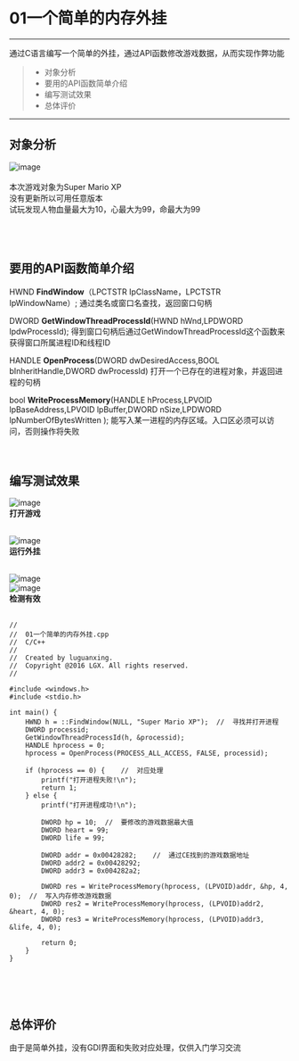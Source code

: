 # 01一个简单的内存外挂

------

通过C语言编写一个简单的外挂，通过API函数修改游戏数据，从而实现作弊功能 

> * 对象分析
> * 要用的API函数简单介绍
> * 编写测试效果
> * 总体评价


------

## 对象分析

![image](https://github.com/luguanxing/Cheating-Plugin-Program/blob/master/01%E4%B8%80%E4%B8%AA%E7%AE%80%E5%8D%95%E7%9A%84%E5%86%85%E5%AD%98%E5%A4%96%E6%8C%82/pictures/0.jpg)
<br><br>
本次游戏对象为Super Mario XP<br>
没有更新所以可用任意版本<br>
试玩发现人物血量最大为10，心最大为99，命最大为99<br><br><br><br>


## 要用的API函数简单介绍
HWND **FindWindow**（LPCTSTR IpClassName，LPCTSTR IpWindowName）;
通过类名或窗口名查找，返回窗口句柄

DWORD **GetWindowThreadProcessId**(HWND hWnd,LPDWORD lpdwProcessId);
得到窗口句柄后通过GetWindowThreadProcessId这个函数来获得窗口所属进程ID和线程ID

HANDLE **OpenProcess**(DWORD dwDesiredAccess,BOOL bInheritHandle,DWORD dwProcessId)
打开一个已存在的进程对象，并返回进程的句柄

bool **WriteProcessMemory**(HANDLE hProcess,LPVOID lpBaseAddress,LPVOID lpBuffer,DWORD nSize,LPDWORD lpNumberOfBytesWritten
);
能写入某一进程的内存区域。入口区必须可以访问，否则操作将失败<br><br><br>

## 编写测试效果

![image](https://github.com/luguanxing/Cheating-Plugin-Program/blob/master/01%E4%B8%80%E4%B8%AA%E7%AE%80%E5%8D%95%E7%9A%84%E5%86%85%E5%AD%98%E5%A4%96%E6%8C%82/pictures/0.jpg)<br>
**打开游戏**<br><br>


![image](https://github.com/luguanxing/Cheating-Plugin-Program/blob/master/01%E4%B8%80%E4%B8%AA%E7%AE%80%E5%8D%95%E7%9A%84%E5%86%85%E5%AD%98%E5%A4%96%E6%8C%82/pictures/01.jpg)<br>
**运行外挂**<br><br>


![image](https://github.com/luguanxing/Cheating-Plugin-Program/blob/master/01%E4%B8%80%E4%B8%AA%E7%AE%80%E5%8D%95%E7%9A%84%E5%86%85%E5%AD%98%E5%A4%96%E6%8C%82/pictures/02.jpg)<br>
![image](https://github.com/luguanxing/Cheating-Plugin-Program/blob/master/01%E4%B8%80%E4%B8%AA%E7%AE%80%E5%8D%95%E7%9A%84%E5%86%85%E5%AD%98%E5%A4%96%E6%8C%82/pictures/03.jpg)<br>
**检测有效**<br><br>
```
//
//  01一个简单的内存外挂.cpp
//  C/C++
//
//  Created by luguanxing.
//  Copyright @2016 LGX. All rights reserved.
//

#include <windows.h>
#include <stdio.h>

int main() {
	HWND h = ::FindWindow(NULL, "Super Mario XP");	//	寻找并打开进程
	DWORD processid;
	GetWindowThreadProcessId(h, &processid);
	HANDLE hprocess = 0;
	hprocess = OpenProcess(PROCESS_ALL_ACCESS, FALSE, processid);

	if (hprocess == 0) {	//	对应处理
		printf("打开进程失败!\n");
		return 1;
	} else {
		printf("打开进程成功!\n");

		DWORD hp = 10;	//	要修改的游戏数据最大值	
		DWORD heart = 99;
		DWORD life = 99;

		DWORD addr = 0x00428282;	//	通过CE找到的游戏数据地址
		DWORD addr2 = 0x00428292;
		DWORD addr3 = 0x004282a2;
  
		DWORD res = WriteProcessMemory(hprocess, (LPVOID)addr, &hp, 4, 0);	//	写入内存修改游戏数据
		DWORD res2 = WriteProcessMemory(hprocess, (LPVOID)addr2, &heart, 4, 0);
		DWORD res3 = WriteProcessMemory(hprocess, (LPVOID)addr3, &life, 4, 0);
	
		return 0;
	}
}
```
<br><br><br>



## 总体评价

由于是简单外挂，没有GDI界面和失败对应处理，仅供入门学习交流



